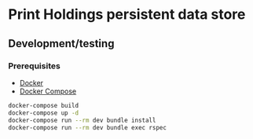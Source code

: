 # Print Holdings persistent data store

## Development/testing

### Prerequisites

* [Docker](https://docs.docker.com/install/)
* [Docker Compose](https://docs.docker.com/compose/install/)

```bash
docker-compose build
docker-compose up -d
docker-compose run --rm dev bundle install
docker-compose run --rm dev bundle exec rspec
```
